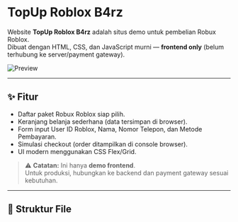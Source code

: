 # TopUp Roblox B4rz

Website **TopUp Roblox B4rz** adalah situs demo untuk pembelian Robux Roblox.  
Dibuat dengan HTML, CSS, dan JavaScript murni — **frontend only** (belum terhubung ke server/payment gateway).

![Preview](https://user-images.githubusercontent.com/xxxxxx/placeholder.png)

---

## ✨ Fitur
- Daftar paket Robux Roblox siap pilih.
- Keranjang belanja sederhana (data tersimpan di browser).
- Form input User ID Roblox, Nama, Nomor Telepon, dan Metode Pembayaran.
- Simulasi checkout (order ditampilkan di console browser).
- UI modern menggunakan CSS Flex/Grid.

> ⚠️ **Catatan:** Ini hanya **demo frontend**.  
> Untuk produksi, hubungkan ke backend dan payment gateway sesuai kebutuhan.

---

## 📂 Struktur File
